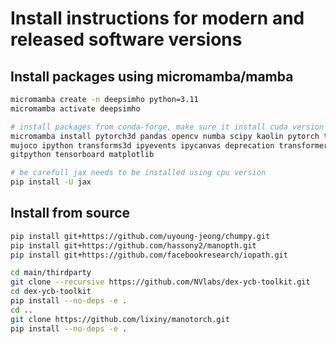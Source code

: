 # Install instructions for modern and released software versions

## Install packages using micromamba/mamba
```bash
micromamba create -n deepsimho python=3.11
micromamba activate deepsimho

# install packages from conda-forge, make sure it install cuda version of pytorch
micromamba install pytorch3d pandas opencv numba scipy kaolin pytorch trimesh \
mujoco ipython transforms3d ipyevents ipycanvas deprecation transformers \
gitpython tensorboard matplotlib

# be carefull jax needs to be installed using cpu version
pip install -U jax
```

## Install from source

```bash
pip install git+https://github.com/uyoung-jeong/chumpy.git
pip install git+https://github.com/hassony2/manopth.git
pip install git+https://github.com/facebookresearch/iopath.git
```

```bash
cd main/thirdparty
git clone --recursive https://github.com/NVlabs/dex-ycb-toolkit.git
cd dex-ycb-toolkit
pip install --no-deps -e .
cd ..
git clone https://github.com/lixiny/manotorch.git
pip install --no-deps -e .
```

